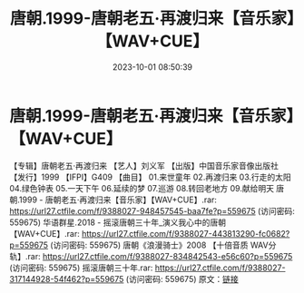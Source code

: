 ﻿---
title: 唐朝.1999-唐朝老五·再渡归来【音乐家】【WAV+CUE】
date: 2023-10-01 08:50:39
categories: WAV车载音乐、镜像
tags: 华语中文
---
# 唐朝.1999-唐朝老五·再渡归来【音乐家】【WAV+CUE】

【专辑】唐朝老五·再渡归来
【艺人】刘义军
【出版】中国音乐家音像出版社
【发行】1999
【IFPI】G409
【曲目】
01.来世童年
02.再渡归来
03.行走的太阳
04.绿色钟表
05.一天下午
06.延续的梦
07.巡游
08.转回老地方
09.献给明天
唐朝.1999 - 唐朝老五·再渡归来【音乐家】【WAV+CUE】.rar: https://url27.ctfile.com/f/9388027-948457545-baa7fe?p=559675
(访问密码: 559675)
华语群星.2018 - 摇滚唐朝三十年_演义我心中的唐朝【WAV+CUE】.rar: https://url27.ctfile.com/f/9388027-443813290-fc0682?p=559675
(访问密码: 559675)
唐朝《浪漫骑士》2008 【十倍音质 WAV分轨】.rar: https://url27.ctfile.com/f/9388027-834842543-e56c60?p=559675
(访问密码: 559675)
摇滚唐朝三十年.rar: https://url27.ctfile.com/f/9388027-317144928-54f462?p=559675
(访问密码: 559675)
原文：[链接](https://blog.sina.com.cn/s/blog_1647c7e76010313kq.html)